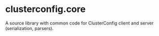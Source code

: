 # clusterconfig.core
A source library with common code for ClusterConfig client and server (serialization, parsers).
